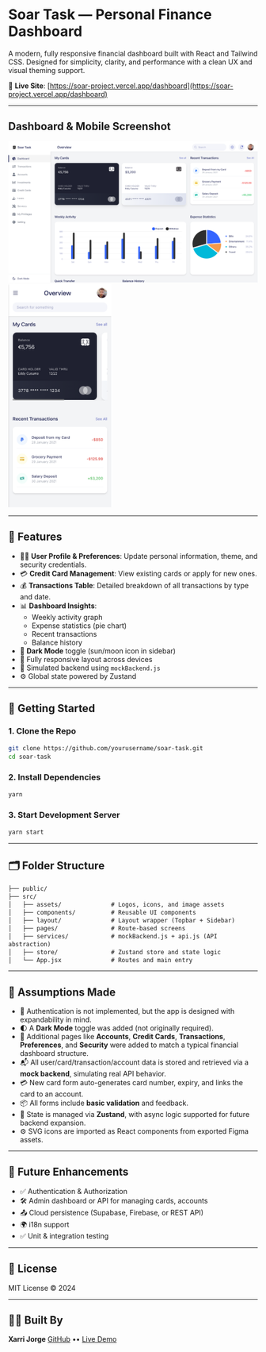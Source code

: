 # Soar Task — Personal Finance Dashboard

A modern, fully responsive financial dashboard built with React and Tailwind CSS. Designed for simplicity, clarity, and performance with a clean UX and visual theming support.

🔗 **Live Site**: [https://soar-project.vercel.app/dashboard](https://soar-project.vercel.app/dashboard)

---

## Dashboard & Mobile Screenshot
<img src="./src/assets/screenshot.png" alt="Soar dashboard screenshot desktop view" width="800"/>  <img src="./src/assets/mobilescreenshot.png" alt="Soar dashboard screenshot Mobile view" height="450"/>

---

## 🌟 Features

- 🧑‍💼 **User Profile & Preferences**: Update personal information, theme, and security credentials.
- 💳 **Credit Card Management**: View existing cards or apply for new ones.
- 💰 **Transactions Table**: Detailed breakdown of all transactions by type and date.
- 📊 **Dashboard Insights**:
  - Weekly activity graph
  - Expense statistics (pie chart)
  - Recent transactions
  - Balance history
- 🌚 **Dark Mode** toggle (sun/moon icon in sidebar)
- 📱 Fully responsive layout across devices
- 🔄 Simulated backend using `mockBackend.js`
- ⚙️ Global state powered by Zustand

---

## 🚀 Getting Started

### 1. Clone the Repo

```bash
git clone https://github.com/yourusername/soar-task.git
cd soar-task
```

### 2. Install Dependencies

```bash
yarn
```

### 3. Start Development Server

```bash
yarn start 
```

---

## 🗂 Folder Structure

```
├── public/
├── src/
│   ├── assets/              # Logos, icons, and image assets
│   ├── components/          # Reusable UI components
│   ├── layout/              # Layout wrapper (Topbar + Sidebar)
│   ├── pages/               # Route-based screens
│   ├── services/            # mockBackend.js + api.js (API abstraction)
│   ├── store/               # Zustand store and state logic
│   └── App.jsx              # Routes and main entry
```

---

## 📌 Assumptions Made

- 🔐 Authentication is not implemented, but the app is designed with expandability in mind.
- 🌓 A **Dark Mode** toggle was added (not originally required).
- 🧩 Additional pages like **Accounts**, **Credit Cards**, **Transactions**, **Preferences**, and **Security** were added to match a typical financial dashboard structure.
- 📬 All user/card/transaction/account data is stored and retrieved via a **mock backend**, simulating real API behavior.
- 💳 New card form auto-generates card number, expiry, and links the card to an account.
- 📦 All forms include **basic validation** and feedback.
- 💾 State is managed via **Zustand**, with async logic supported for future backend expansion.
- ⚙️ SVG icons are imported as React components from exported Figma assets.

---

## 🔄 Future Enhancements

- ✅ Authentication & Authorization
- 🛠 Admin dashboard or API for managing cards, accounts
- 📤 Cloud persistence (Supabase, Firebase, or REST API)
- 🌍 i18n support
- ✅ Unit & integration testing

---

## 📄 License

MIT License © 2024

---

## 👨‍💻 Built By

**Xarri Jorge**  [GitHub](https://github.com/xarrijorge) •• [Live Demo](https://soar-project.vercel.app/dashboard)